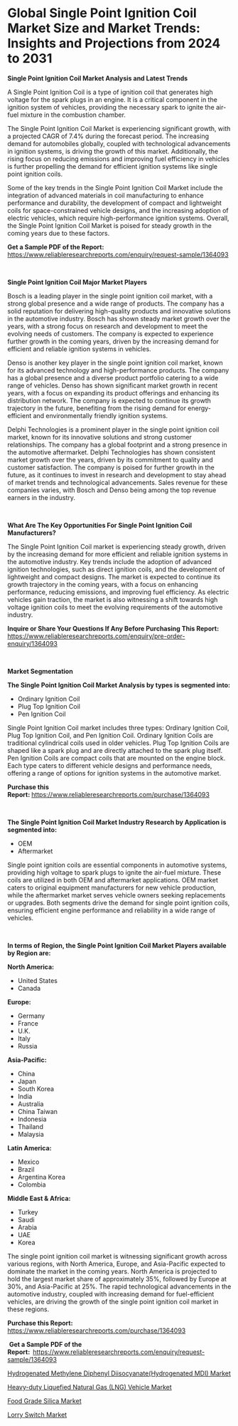 <p><h1>Global Single Point Ignition Coil Market Size and Market Trends: Insights and Projections from 2024 to 2031</h1></p><p><strong>Single Point Ignition Coil Market Analysis and Latest Trends</strong></p>
<p><p>A Single Point Ignition Coil is a type of ignition coil that generates high voltage for the spark plugs in an engine. It is a critical component in the ignition system of vehicles, providing the necessary spark to ignite the air-fuel mixture in the combustion chamber. </p><p>The Single Point Ignition Coil Market is experiencing significant growth, with a projected CAGR of 7.4% during the forecast period. The increasing demand for automobiles globally, coupled with technological advancements in ignition systems, is driving the growth of this market. Additionally, the rising focus on reducing emissions and improving fuel efficiency in vehicles is further propelling the demand for efficient ignition systems like single point ignition coils.</p><p>Some of the key trends in the Single Point Ignition Coil Market include the integration of advanced materials in coil manufacturing to enhance performance and durability, the development of compact and lightweight coils for space-constrained vehicle designs, and the increasing adoption of electric vehicles, which require high-performance ignition systems. Overall, the Single Point Ignition Coil Market is poised for steady growth in the coming years due to these factors.</p></p>
<p><strong>Get a Sample PDF of the Report:&nbsp;</strong> <a href="https://www.reliableresearchreports.com/enquiry/request-sample/1364093">https://www.reliableresearchreports.com/enquiry/request-sample/1364093</a></p>
<p>&nbsp;</p>
<p><strong>Single Point Ignition Coil Major Market Players</strong></p>
<p><p>Bosch is a leading player in the single point ignition coil market, with a strong global presence and a wide range of products. The company has a solid reputation for delivering high-quality products and innovative solutions in the automotive industry. Bosch has shown steady market growth over the years, with a strong focus on research and development to meet the evolving needs of customers. The company is expected to experience further growth in the coming years, driven by the increasing demand for efficient and reliable ignition systems in vehicles.</p><p>Denso is another key player in the single point ignition coil market, known for its advanced technology and high-performance products. The company has a global presence and a diverse product portfolio catering to a wide range of vehicles. Denso has shown significant market growth in recent years, with a focus on expanding its product offerings and enhancing its distribution network. The company is expected to continue its growth trajectory in the future, benefiting from the rising demand for energy-efficient and environmentally friendly ignition systems.</p><p>Delphi Technologies is a prominent player in the single point ignition coil market, known for its innovative solutions and strong customer relationships. The company has a global footprint and a strong presence in the automotive aftermarket. Delphi Technologies has shown consistent market growth over the years, driven by its commitment to quality and customer satisfaction. The company is poised for further growth in the future, as it continues to invest in research and development to stay ahead of market trends and technological advancements. Sales revenue for these companies varies, with Bosch and Denso being among the top revenue earners in the industry.</p></p>
<p>&nbsp;</p>
<p><strong>What Are The Key Opportunities For Single Point Ignition Coil Manufacturers?</strong></p>
<p><p>The Single Point Ignition Coil market is experiencing steady growth, driven by the increasing demand for more efficient and reliable ignition systems in the automotive industry. Key trends include the adoption of advanced ignition technologies, such as direct ignition coils, and the development of lightweight and compact designs. The market is expected to continue its growth trajectory in the coming years, with a focus on enhancing performance, reducing emissions, and improving fuel efficiency. As electric vehicles gain traction, the market is also witnessing a shift towards high voltage ignition coils to meet the evolving requirements of the automotive industry.</p></p>
<p><strong>Inquire or Share Your Questions If Any Before Purchasing This Report:</strong> <a href="https://www.reliableresearchreports.com/enquiry/pre-order-enquiry/1364093">https://www.reliableresearchreports.com/enquiry/pre-order-enquiry/1364093</a></p>
<p>&nbsp;</p>
<p><strong>Market Segmentation</strong></p>
<p><strong>The Single Point Ignition Coil Market Analysis by types is segmented into:</strong></p>
<p><ul><li>Ordinary Ignition Coil</li><li>Plug Top Ignition Coil</li><li>Pen Ignition Coil</li></ul></p>
<p><p>Single Point Ignition Coil market includes three types: Ordinary Ignition Coil, Plug Top Ignition Coil, and Pen Ignition Coil. Ordinary Ignition Coils are traditional cylindrical coils used in older vehicles. Plug Top Ignition Coils are shaped like a spark plug and are directly attached to the spark plug itself. Pen Ignition Coils are compact coils that are mounted on the engine block. Each type caters to different vehicle designs and performance needs, offering a range of options for ignition systems in the automotive market.</p></p>
<p><strong>Purchase this Report:&nbsp;</strong><a href="https://www.reliableresearchreports.com/purchase/1364093">https://www.reliableresearchreports.com/purchase/1364093</a></p>
<p>&nbsp;</p>
<p><strong>The Single Point Ignition Coil Market Industry Research by Application is segmented into:</strong></p>
<p><ul><li>OEM</li><li>Aftermarket</li></ul></p>
<p><p>Single point ignition coils are essential components in automotive systems, providing high voltage to spark plugs to ignite the air-fuel mixture. These coils are utilized in both OEM and aftermarket applications. OEM market caters to original equipment manufacturers for new vehicle production, while the aftermarket market serves vehicle owners seeking replacements or upgrades. Both segments drive the demand for single point ignition coils, ensuring efficient engine performance and reliability in a wide range of vehicles.</p></p>
<p>&nbsp;</p>
<p><strong>In terms of Region, the Single Point Ignition Coil Market Players available by Region are:</strong></p>
<p>
    <p> <strong> North America: </strong>
        <ul>
            <li>United States</li>
            <li>Canada</li>
        </ul>
        </p> 
    <p> <strong> Europe: </strong>
        <ul>
            <li>Germany</li>
            <li>France</li>
            <li>U.K.</li>
            <li>Italy</li>
            <li>Russia</li>
        </ul>
        </p> 
    <p> <strong> Asia-Pacific: </strong>
        <ul>
            <li>China</li>
            <li>Japan</li>
            <li>South Korea</li>
            <li>India</li>
            <li>Australia</li>
            <li>China Taiwan</li>
            <li>Indonesia</li>
            <li>Thailand</li>
            <li>Malaysia</li>
        </ul>
        </p> 
    <p> <strong> Latin America: </strong>
        <ul>
            <li>Mexico</li>
            <li>Brazil</li>
            <li>Argentina Korea</li>
            <li>Colombia</li>
        </ul>
        </p> 
    <p> <strong> Middle East & Africa: </strong>
        <ul>
            <li>Turkey</li>
            <li>Saudi</li>
            <li>Arabia</li>
            <li>UAE</li>
            <li>Korea</li>
        </ul>
    </p>
    </p>
<p><p>The single point ignition coil market is witnessing significant growth across various regions, with North America, Europe, and Asia-Pacific expected to dominate the market in the coming years. North America is projected to hold the largest market share of approximately 35%, followed by Europe at 30%, and Asia-Pacific at 25%. The rapid technological advancements in the automotive industry, coupled with increasing demand for fuel-efficient vehicles, are driving the growth of the single point ignition coil market in these regions.</p></p>
<p><strong>Purchase this Report: </strong><a href="https://www.reliableresearchreports.com/purchase/1364093">https://www.reliableresearchreports.com/purchase/1364093</a></p>
<p>&nbsp;<strong>Get a Sample PDF of the Report:&nbsp;&nbsp;</strong><a href="https://www.reliableresearchreports.com/enquiry/request-sample/1364093">https://www.reliableresearchreports.com/enquiry/request-sample/1364093</a></p>
<p><strong></strong></p>
<p><p><a href="https://issuu.com/reportprime-2/docs/hydrogenated-methylene-diphenyl-diisocyanatehydrog">Hydrogenated Methylene Diphenyl Diisocyanate(Hydrogenated MDI) Market</a></p><p><a href="https://github.com/Sarissaschmalingtr6fz2739/Market-Research-Report-List-1/blob/main/heavy-duty-liquefied-natural-gas-lng-vehicle-market.md">Heavy-duty Liquefied Natural Gas (LNG) Vehicle Market</a></p><p><a href="https://issuu.com/reportprime-2/docs/food-grade-silica-market-size-2030.pptx">Food Grade Silica Market</a></p><p><a href="https://github.com/jodemen/Market-Research-Report-List-1/blob/main/lorry-switch-market.md">Lorry Switch Market</a></p></p>